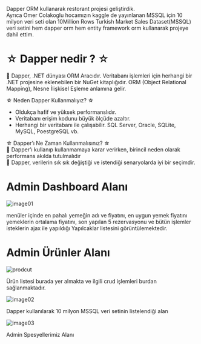 Dapper ORM kullanarak restorant projesi geliştirdik.<br> 
Ayrıca Omer Colakoglu hocamızın kaggle de yayınlanan MSSQL için 10 milyon veri seti olan 10Million Rows Turkish Market Sales Dataset(MSSQL) veri setini hem dapper orm hem entity framework orm kullanarak projeye dahil ettim.

  <h1> ☆ Dapper nedir ?  ☆ </h1>

📌 Dapper, .NET dünyası ORM Aracıdır. Veritabanı işlemleri için herhangi bir .NET projesine eklenebilen bir NuGet kitaplığıdır. ORM (Object Relational Mapping), Nesne İlişkisel Eşleme anlamına gelir.

☆ Neden Dapper Kullanmalıyız? ☆  
<ul>
  <li>Oldukça hafif ve yüksek performanslıdır.</li>
  <li>Veritabanı erişim kodunu büyük ölçüde azaltır.</li>
  <li>Herhangi bir veritabanı ile çalışabilir. SQL Server, Oracle, SQLite, MySQL, PoestgreSQL vb.</li>
</ul>

☆ Dapper’ı Ne Zaman Kullanmalısınız? ☆ <br>
📌 Dapper’ı kullanıp kullanmamaya karar verirken, birincil neden olarak performans akılda tutulmalıdır <br>
📌 Dapper, verilerin sık sık değiştiği ve istendiği senaryolarda iyi bir seçimdir. 

<h1>Admin Dashboard Alanı</h1>

![image01](https://github.com/user-attachments/assets/2408ad2e-c77f-49a1-a438-60656a24d590)

menüler içinde en pahalı yemeğin adı ve fiyatını, en uygun yemek fiyatını yemeklerin ortalama fiyatını, son yapılan 5 rezervasyonu ve bütün işlemler isteklerin ajax ile yapıldığı Yapılcaklar listesini görüntülemektedir.

<h1>Admin Ürünler Alanı</h1>

![prodcut](https://github.com/user-attachments/assets/2e5792c6-17ce-4bfa-98b2-88aa38288fe4)

Ürün listesi burada yer almakta ve ilgili crud işlemleri burdan sağlanmaktadır.

![image02](https://github.com/user-attachments/assets/821e1099-8c06-41f7-a11a-1f5e42057113)

Dapper kullanılarak 10 milyon MSSQL veri setinin listelendiği alan

![image03](https://github.com/user-attachments/assets/330957b8-6983-414c-b40a-337b41c56dc3)


Admin Spesyellerimiz Alanı



